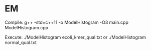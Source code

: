 # EM

Compile:
g++ -std=c++11 -o ModelHistogram -O3 main.cpp ModelHistogram.cpp

Execute:
./ModelHistogram ecoli_kmer_qual.txt
or
./ModelHistogram normal_qual.txt
